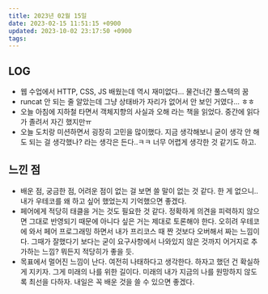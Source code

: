 ```yaml
---
title: 2023년 02월 15일
date: 2023-02-15 11:51:15 +0900
updated: 2023-10-02 23:17:50 +0900
tags: 
---
```

## LOG
- 웹 수업에서 HTTP, CSS, JS 배웠는데 역시 재미없다... 물건너간 풀스택의 꿈
- runcat 안 되는 줄 알았는데 그냥 상태바가 자리가 없어서 안 보인 거였다... ㅎㅎ
- 오늘 아침에 지하철 타면서 객체지향의 사실과 오해 라는 책을 읽었다. 중간에 읽다가 졸려서 자긴 했지만ㅠ
- 오늘 도치랑 미션하면서 굉장히 고민을 많이했다. 지금 생각해보니 굳이 생각 안 해도 되는 걸 생각했나? 라는 생각은 든다..ㅋㅋ 너무 어렵게 생각한 것 같기도 하고.
## 느낀 점
- 배운 점, 궁금한 점, 어려운 점이 없는 걸 보면 쓸 말이 없는 것 같다. 한 게 없으니.. 내가 우테코를 왜 하고 싶어 했었는지 기억했으면 좋겠다.
- 페어에게 적당히 태클을 거는 것도 필요한 것 같다. 정확하게 의견을 피력하지 않으면 그대로 반영되기 때문에 아니다 싶은 거는 제대로 토론해야 한다. 오히려 우테코에 와서 페어 프로그래밍 하면서 내가 프리코스 때 짠 것보다 오버해서 짜는 느낌이다. 그때가 잘했다기 보다는 굳이 요구사항에서 나와있지 않은 것까지 어거지로 추가하는 느낌? 뭐든지 적당히가 좋을 듯.
- 목표에서 멀어진 느낌이 난다. 여전히 나태하다고 생각한다. 하자고 했던 건 확실하게 지키자. 그게 미래의 나를 위한 길이다. 미래의 내가 지금의 나를 원망하지 않도록 최선을 다하자. 내일은 꼭 배운 것을 쓸 수 있으면 좋겠다.
